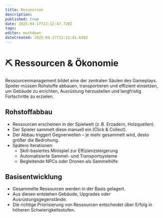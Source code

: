 ```yaml
---
title: Ressourcen
description: 
published: true
date: 2025-04-17T22:12:47.728Z
tags: 
editor: markdown
dateCreated: 2025-04-17T22:12:41.639Z
---
```


# ⛏️ Ressourcen & Ökonomie

Ressourcenmanagement bildet eine der zentralen Säulen des Gameplays. Spieler müssen Rohstoffe abbauen, transportieren und effizient einsetzen, um Gebäude zu errichten, Ausrüstung herzustellen und langfristig Fortschritte zu erzielen.

## Rohstoffabbau
- Ressourcen erscheinen in der Spielwelt (z. B. Erzadern, Holzquellen).
- Der Spieler sammelt diese manuell ein (Click & Collect).
- Der Abbau triggert Gegnerwellen – je mehr gesammelt wird, desto größer die Bedrohung.
- Spätere Iterationen:
  - Skill-basiertes Minispiel zur Effizienzsteigerung
  - Automatisierte Sammel- und Transportsysteme
  - Begleitende NPCs oder Dronen als Sammelhilfe

## Basisentwicklung
- Gesammelte Ressourcen werden in der Basis gelagert.
- Aus diesen entstehen Gebäude, Upgrades oder Ausrüstungsgegenstände.
- Die richtige Priorisierung von Ressourcen entscheidet über Erfolg in höheren Schwierigkeitsstufen.
